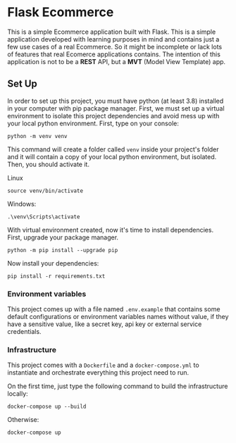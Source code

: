 # Flask Ecommerce

This is a simple Ecommerce application built with Flask. This is a simple application developed with learning purposes in mind and contains just a few use cases of a real Ecommerce. So it might be incomplete or lack lots of features that real Ecomerce applications contains. The intention of this application is not to be a **REST** API, but a **MVT** (Model View Template) app.

## Set Up

In order to set up this project, you must have python (at least 3.8) installed in your computer with pip package manager. First, we must set up a virtual environment to isolate this project dependencies and avoid mess up with your local python environment. First, type on your console:

```
python -m venv venv
```

This command will create a folder called `venv` inside your project's folder and it will contain a copy of your local python environment, but isolated. Then, you should activate it.

Linux
```
source venv/bin/activate
```

Windows:
```
.\venv\Scripts\activate
```

With virtual environment created, now it's time to install dependencies. First, upgrade your package manager.

```
python -m pip install --upgrade pip
```

Now install your dependencies:

```
pip install -r requirements.txt
```

### Environment variables

This project comes up with a file named `.env.example` that contains some default configurations or environment variables names without value, if they have a sensitive value, like a secret key, api key or external service credentials.

### Infrastructure

This project comes with a `Dockerfile` and a `docker-compose.yml` to instantiate and orchestrate everything this project need to run.

On the first time, just type the following command to build the infrastructure locally:
```
docker-compose up --build
```

Otherwise:
```
docker-compose up
```